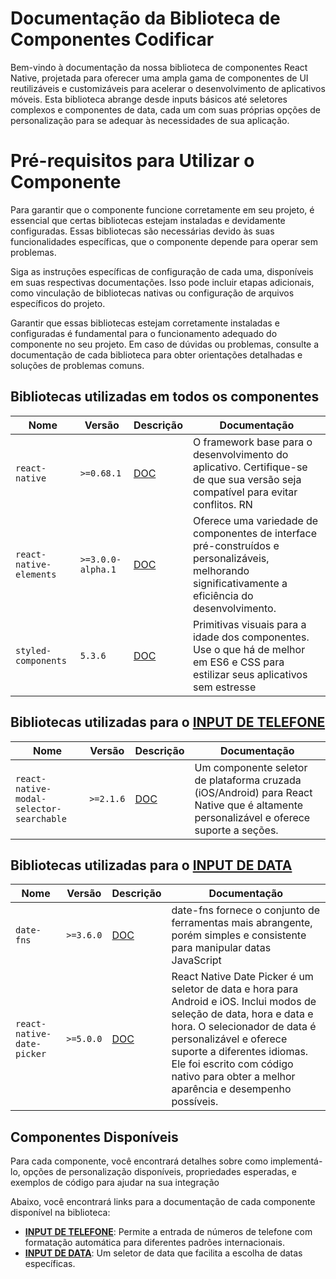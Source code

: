 # Documentação da Biblioteca de Componentes Codificar

Bem-vindo à documentação da nossa biblioteca de componentes React Native, projetada para oferecer uma ampla gama de componentes de UI reutilizáveis e customizáveis para acelerar o desenvolvimento de aplicativos móveis. Esta biblioteca abrange desde inputs básicos até seletores complexos e componentes de data, cada um com suas próprias opções de personalização para se adequar às necessidades de sua aplicação.

# Pré-requisitos para Utilizar o Componente

Para garantir que o componente funcione corretamente em seu projeto, é essencial que certas bibliotecas estejam instaladas e devidamente configuradas. Essas bibliotecas são necessárias devido às suas funcionalidades específicas, que o componente depende para operar sem problemas.

Siga as instruções específicas de configuração de cada uma, disponíveis em suas respectivas documentações. Isso pode incluir etapas adicionais, como vinculação de bibliotecas nativas ou configuração de arquivos específicos do projeto.

Garantir que essas bibliotecas estejam corretamente instaladas e configuradas é fundamental para o funcionamento adequado do componente no seu projeto. Em caso de dúvidas ou problemas, consulte a documentação de cada biblioteca para obter orientações detalhadas e soluções de problemas comuns.

## Bibliotecas utilizadas em todos os componentes

| Nome                    | Versão            | Descrição                                             | Documentação                                                                                                                                        |
| ----------------------- | ----------------- | ----------------------------------------------------- | --------------------------------------------------------------------------------------------------------------------------------------------------- |
| `react-native`          | `>=0.68.1`        | [DOC](https://reactnative.dev/docs/environment-setup) | O framework base para o desenvolvimento do aplicativo. Certifique-se de que sua versão seja compatível para evitar conflitos. RN                    |
| `react-native-elements` | `>=3.0.0-alpha.1` | [DOC](https://reactnativeelements.com/docs)           | Oferece uma variedade de componentes de interface pré-construídos e personalizáveis, melhorando significativamente a eficiência do desenvolvimento. |
| `styled-components`     | `5.3.6`           | [DOC](https://styled-components.com/)                 | Primitivas visuais para a idade dos componentes. Use o que há de melhor em ES6 e CSS para estilizar seus aplicativos sem estresse                   |

## Bibliotecas utilizadas para o [**INPUT DE TELEFONE**](./doc/phone.md)

| Nome                                     | Versão    | Descrição                                                               | Documentação                                                                                                                           |
| ---------------------------------------- | --------- | ----------------------------------------------------------------------- | -------------------------------------------------------------------------------------------------------------------------------------- |
| `react-native-modal-selector-searchable` | `>=2.1.6` | [DOC](https://github.com/hepter/react-native-modal-selector-searchable) | Um componente seletor de plataforma cruzada (iOS/Android) para React Native que é altamente personalizável e oferece suporte a seções. |

## Bibliotecas utilizadas para o [**INPUT DE DATA**](./doc/datePicker.md)

| Nome                       | Versão    | Descrição                                                      | Documentação                                                                                                                                                                                                                                                                                          |
| -------------------------- | --------- | -------------------------------------------------------------- | ----------------------------------------------------------------------------------------------------------------------------------------------------------------------------------------------------------------------------------------------------------------------------------------------------- |
| `date-fns`                 | `>=3.6.0` | [DOC](https://date-fns.org/)                                   | date-fns fornece o conjunto de ferramentas mais abrangente, porém simples e consistente para manipular datas JavaScript                                                                                                                                                                               |
| `react-native-date-picker` | `>=5.0.0` | [DOC](https://github.com/henninghall/react-native-date-picker) | React Native Date Picker é um seletor de data e hora para Android e iOS. Inclui modos de seleção de data, hora e data e hora. O selecionador de data é personalizável e oferece suporte a diferentes idiomas. Ele foi escrito com código nativo para obter a melhor aparência e desempenho possíveis. |

## Componentes Disponíveis

Para cada componente, você encontrará detalhes sobre como implementá-lo, opções de personalização disponíveis, propriedades esperadas, e exemplos de código para ajudar na sua integração

Abaixo, você encontrará links para a documentação de cada componente disponível na biblioteca:

- [**INPUT DE TELEFONE**](./doc/phone.md): Permite a entrada de números de telefone com formatação automática para diferentes padrões internacionais.
- [**INPUT DE DATA**](./doc/datePicker.md): Um seletor de data que facilita a escolha de datas específicas.

[//]: - "Input Simples - Fornece um campo de entrada básico com opções de personalização para cor, borda, etc."
[//]: - "Selected - Um componente de seleção que oferece uma lista de opções a partir das quais os usuários podem escolher."
[//]: - "Mais Componentes - Conforme novos componentes são adicionados à biblioteca, suas documentações serão listadas aqui."
